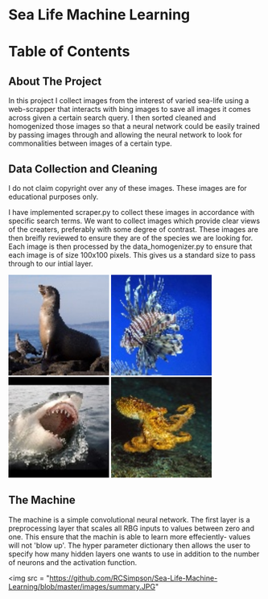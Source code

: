 # Sea Life Machine Learning

<!-- TABLE OF CONTENTS -->
# Table of Contents

## About The Project
 In this project I collect images from the interest of varied sea-life using a web-scrapper that interacts with bing images to save all images it comes across given a certain search query. I then sorted cleaned and homogenized those images so that a neural network could be easily trained by passing images through and allowing the neural network to look for commonalities between images of a certain type. 

## Data Collection and Cleaning
I do not claim copyright over any of these images. These images are for educational purposes only.

I have implemented scraper.py to collect these images in accordance with specific search terms. We want to collect images which provide clear views of the creaters, preferably with some degree of contrast. These images are then breifly reviewed to ensure they are of the species we are looking for. Each image is then processed by the data_homogenizer.py to ensure that each image is of size 100x100 pixels. This gives us a standard size to pass through to our intial layer.

<p>
<img src = "https://github.com/RCSimpson/Sea-Life-Machine-Learning/blob/master/images/0.jpg" width = "200" height = "200" >
<img src = "https://github.com/RCSimpson/Sea-Life-Machine-Learning/blob/master/images/1.jpg" width = "200" height = "200" >
<img src = "https://github.com/RCSimpson/Sea-Life-Machine-Learning/blob/master/images/2.jpg" width = "200" height = "200" >
<img src = "https://github.com/RCSimpson/Sea-Life-Machine-Learning/blob/master/images/7.jpg" width = "200" height = "200" >
</p>


## The Machine

The machine is a simple convolutional neural network. The first layer is a preprocessing layer that scales all RBG inputs to values between zero and one. This ensure that the machin is able to learn more effeciently- values will not 'blow up'. The hyper parameter dictionary then allows the user to specify how many hidden layers one wants to use in addition to the number of neurons and the activation function.


<img src = "https://github.com/RCSimpson/Sea-Life-Machine-Learning/blob/master/images/summary.JPG" 
